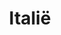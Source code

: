 ---
title: "Italië"
introtext: "Italië is een land waar je voor vrijwel iedere soort vakantie terecht kan: van zon- tot skivakantie, en van stedentrip tot kampeertrip. Het hele jaar door is Italië een populaire vakantiebestemming. De Alpen vormen een perfect skigebied tijdens de wintermaanden, maar ook een bezoekje aan de kerstmarkten in Turijn kunnen niet ontbreken in december. In de zomer reizen veel toeristen af naar het noordelijk gelegen Gardameer, Comomeer en Lago Maggiore. In het zuiden van Italië vind je regio’s die nog weinig toeristisch zijn, en natuurlijk het prachtige Sicilië! Lekker eten en drinken, cultuur snuiven, zonnebaden of skiën, Italië biedt voor ieder wat wils.

Viva la dolce vita!
"
introimage: "https://lh3.googleusercontent.com/l-TwRYaNaGDtIFHYEiGq1G8JiiND8C6eAdEqiBWG1aZGJQdqsNnB9E-Odkj5yXHQLX-Kc1vt7gOloSvvvhwpKFtJDgaTYp4KlQXYuwBcfGNc4vZ5i-8oUe2zr5dMkaJDAmkrWPRHtw=w2400"
surface: "301.000"
inhabitants: "60.600.000"
rate: "1"
valuta: "euro"
bigmac_index: "€ 3,40"
---